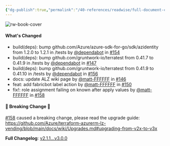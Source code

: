 ```yaml
---
{"dg-publish":true,"permalink":"/40-references/readwise/full-document-contents/v3-0-0/","tags":["rw/articles"]}
---
```


![rw-book-cover](https://avatars.githubusercontent.com/u/16320656?s=60&v=4)

#### What's Changed

* build(deps): bump github.com/Azure/azure-sdk-for-go/sdk/azidentity from 1.2.0 to 1.2.1 in /tests by [@dependabot](https://github.com/dependabot) in [#154](https://github.com/Azure/terraform-azurerm-lz-vending/pull/154)
* build(deps): bump github.com/gruntwork-io/terratest from 0.41.7 to 0.41.9 in /tests by [@dependabot](https://github.com/dependabot) in [#147](https://github.com/Azure/terraform-azurerm-lz-vending/pull/147)
* build(deps): bump github.com/gruntwork-io/terratest from 0.41.9 to 0.41.10 in /tests by [@dependabot](https://github.com/dependabot) in [#156](https://github.com/Azure/terraform-azurerm-lz-vending/pull/156)
* docs: update ALZ wiki page by [@matt-FFFFFF](https://github.com/matt-FFFFFF) in [#146](https://github.com/Azure/terraform-azurerm-lz-vending/pull/146)
* feat: add fabricbot label action by [@matt-FFFFFF](https://github.com/matt-FFFFFF) in [#150](https://github.com/Azure/terraform-azurerm-lz-vending/pull/150)
* fix!: role assignment failing on known after apply values by [@matt-FFFFFF](https://github.com/matt-FFFFFF) in [#158](https://github.com/Azure/terraform-azurerm-lz-vending/pull/158)

#### 🚨 Breaking Change 🚨

[#158](https://github.com/Azure/terraform-azurerm-lz-vending/pull/158) caused a breaking change, please read the upgrade guide: <https://github.com/Azure/terraform-azurerm-lz-vending/blob/main/docs/wiki/Upgrades.md#upgrading-from-v2x-to-v3x>

**Full Changelog**: [v2.1.1...v3.0.0](https://github.com/Azure/terraform-azurerm-lz-vending/compare/v2.1.1...v3.0.0)
